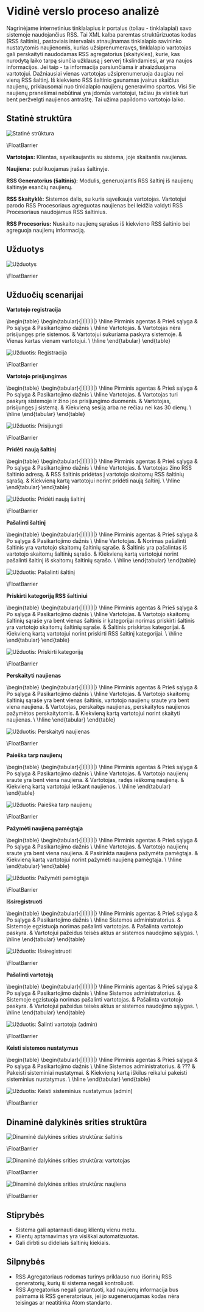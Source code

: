 # Vidinė verslo proceso analizė

Nagrinėjame internetinius tinklalapius ir portalus (toliau - tinklalapiai) savo
sistemoje naudojančius RSS. Tai XML kalba paremtas struktūrizuotas kodas (RSS
šaltinis), pastoviais intervalais atnaujinamas tinklalapio savininko
nustatytomis naujienomis, kurias užsiprenumeravęs, tinklalapio vartotojas gali
perskaityti naudodamas RSS agregatorius (skaitykles), kurie, kas nurodytą laiko
tarpą siunčia užklausą į serverį tikslindamiesi, ar yra naujos informacijos.
Jei taip - ta informacija parsiunčiama ir atvaizduojama vartotojui. Dažniausiai
vienas vartotojas užsiprenumeruoja daugiau nei vieną RSS šaltinį. Iš kiekvieno
RSS šaltinio gaunamas įvairus skaičius naujienų, priklausomai nuo tinklalapio
naujienų generavimo spartos. Visi šie naujienų pranešimai nebūtinai yra įdomūs
vartotojui, tačiau jis vistiek turi bent peržvelgti naujienos antraštę.  Tai
užima papildomo vartotojo laiko.

## Statinė struktūra

![Statinė strūktura](projektas/img/statine_struktura.png)

\FloatBarrier

**Vartotojas:** Klientas, sąveikaujantis su sistema, joje skaitantis naujienas.

**Naujiena:** publikuojamas įrašas šaltinyje.

**RSS Generatorius (šaltinis):** Modulis, generuojantis RSS šaltinį iš naujienų šaltinyje esančių naujienų.

**RSS Skaityklė:** Sistemos dalis, su kuria sąveikauja vartotojas. Vartotojui parodo RSS Procesoriaus agreguotas naujienas bei leidžia valdyti RSS Procesoriaus naudojamus RSS šaltinius.

**RSS Procesorius:** Nuskaito naujienų sąrašus iš kiekvieno RSS šaltinio bei agreguoja naujienų informaciją.

## Užduotys

![Užduotys](projektas/img/uzduotys.png)

\FloatBarrier

## Užduočių scenarijai

**Vartotojo registracija**

\begin{table}
    \begin{tabular}{|l|l|l|l|}
        \hline
        Pirminis agentas & Prieš sąlyga & Po sąlyga & Pasikartojimo dažnis \\ \hline
        Vartotojas. & Vartotojas nėra prisijungęs prie sistemos. & Vartotojui sukuriama paskyra sistemoje. & Vienas kartas vienam vartotojui. \\
        \hline
    \end{tabular}
\end{table}

![Užduotis: Registracija](projektas/img/uzduotis_registracija.png)

\FloatBarrier

**Vartotojo prisijungimas**

\begin{table}
    \begin{tabular}{|l|l|l|l|}
        \hline
        Pirminis agentas & Prieš sąlyga & Po sąlyga & Pasikartojimo dažnis \\ \hline
        Vartotojas. & Vartotojas turi paskyrą sistemoje ir žino jos prisijungimo duomenis. & Vartotojas, prisijungęs į sistemą. & Kiekvieną sesiją arba ne rečiau nei kas 30 dienų. \\
        \hline
    \end{tabular}
\end{table}

![Užduotis: Prisijungti](projektas/img/uzduotis_prisijungti.png)

\FloatBarrier

**Pridėti naują šaltinį**

\begin{table}
    \begin{tabular}{|l|l|l|l|}
        \hline
        Pirminis agentas & Prieš sąlyga & Po sąlyga & Pasikartojimo dažnis \\ \hline
        Vartotojas. & Vartotojas žino RSS šaltinio adresą. & RSS šaltinis pridėtas į vartotojo skaitomų RSS šaltinių sąrašą. & Kiekvieną kartą vartotojui norint pridėti naują šaltinį. \\
        \hline
    \end{tabular}
\end{table}

![Užduotis: Pridėti naują šaltinį](projektas/img/uzduotis_prideti_nauja_saltini.png)

\FloatBarrier

**Pašalinti šaltinį**

\begin{table}
    \begin{tabular}{|l|l|l|l|}
        \hline
        Pirminis agentas & Prieš sąlyga & Po sąlyga & Pasikartojimo dažnis \\ \hline
        Vartotojas. & Norimas pašalinti šaltinis yra vartotojo skaitomų šaltinių sąraše. & Šaltinis yra pašalintas iš vartotojo skaitomų šaltinių sąrašo. & Kiekvieną kartą vartotojui norint pašalinti šaltinį iš skaitomų šaltinių sąrašo. \\
        \hline
    \end{tabular}
\end{table}

![Užduotis: Pašalinti šaltinį](projektas/img/uzduotis_pasalinti_saltini.png)

\FloatBarrier

**Priskirti kategoriją RSS šaltiniui**

\begin{table}
    \begin{tabular}{|l|l|l|l|}
        \hline
        Pirminis agentas & Prieš sąlyga & Po sąlyga & Pasikartojimo dažnis \\ \hline
        Vartotojas. & Vartotojo skaitomų šaltinių sąraše yra bent vienas šaltinis ir kategorijai norimas priskirti šaltinis yra vartotojo skaitomų šaltinių sąraše. & Šaltinis priskirtas kategorijai. & Kiekvieną kartą vartotojui norint priskirti RSS šaltinį kategorijai. \\
        \hline
    \end{tabular}
\end{table}

![Užduotis: Priskirti kategoriją](projektas/img/uzduotis_priskirti_kategorija.png)

\FloatBarrier

**Perskaityti naujienas**

\begin{table}
    \begin{tabular}{|l|l|l|l|}
        \hline
        Pirminis agentas & Prieš sąlyga & Po sąlyga & Pasikartojimo dažnis \\ \hline
        Vartotojas. & Vartotojo skaitomų šaltinių sąraše yra bent vienas šaltinis, vartotojo naujienų sraute yra bent viena naujiena. & Vartotojas, perskaitęs naujienas, perskaitytos naujienos pažymėtos perskaitytomis. & Kiekvieną kartą vartotojui norint skaityti naujienas. \\
        \hline
    \end{tabular}
\end{table}

![Užduotis: Perskaityti naujienas](projektas/img/uzduotis_perskaityti_naujienas.png)

\FloatBarrier

**Paieška tarp naujienų**

\begin{table}
    \begin{tabular}{|l|l|l|l|}
        \hline
        Pirminis agentas & Prieš sąlyga & Po sąlyga & Pasikartojimo dažnis \\ \hline
        Vartotojas. & Vartotojo naujienų sraute yra bent viena naujiena. & Vartotojas, radęs ieškomą naujieną. & Kiekvieną kartą vartotojui ieškant naujienos. \\
        \hline
    \end{tabular}
\end{table}

![Užduotis: Paieška tarp naujienų](projektas/img/uzduotis_paieska_tarp_naujienu.png)

\FloatBarrier

**Pažymėti naujieną pamėgtąja**

\begin{table}
    \begin{tabular}{|l|l|l|l|}
        \hline
        Pirminis agentas & Prieš sąlyga & Po sąlyga & Pasikartojimo dažnis \\ \hline
        Vartotojas. & Vartotojo naujienų sraute yra bent viena naujiena. & Pasirinkta naujiena pažymėta pamėgtąja. & Kiekvieną kartą vartotojui norint pažymėti naujieną pamėgtąja. \\
        \hline
    \end{tabular}
\end{table}

![Užduotis: Pažymėti pamėgtąja](projektas/img/uzduotis_pazymeti_pamegtaja.png)

\FloatBarrier

**Išsiregistruoti**

\begin{table}
    \begin{tabular}{|l|l|l|l|}
        \hline
        Pirminis agentas & Prieš sąlyga & Po sąlyga & Pasikartojimo dažnis \\ \hline
        Sistemos administratorius. & Sistemoje egzistuoja norimas pašalinti vartotojas. & Pašalinta vartotojo paskyra. & Vartotojui pažeidus teisės aktus ar sistemos naudojimo sąlygas. \\
        \hline
    \end{tabular}
\end{table}

![Užduotis: Išsiregistruoti](projektas/img/uzduotis_vartotojui_pasinaikinti.png)

\FloatBarrier

**Pašalinti vartotoją**

\begin{table}
    \begin{tabular}{|l|l|l|l|}
        \hline
        Pirminis agentas & Prieš sąlyga & Po sąlyga & Pasikartojimo dažnis \\ \hline
        Sistemos administratorius. & Sistemoje egzistuoja norimas pašalinti vartotojas. & Pašalinta vartotojo paskyra. & Vartotojui pažeidus teisės aktus ar sistemos naudojimo sąlygas. \\
        \hline
    \end{tabular}
\end{table}

![Užduotis: Šalinti vartotoja (admin)](projektas/img/uzduotis_salinti_vartotoja.png)

\FloatBarrier

**Keisti sistemos nustatymus**

\begin{table}
    \begin{tabular}{|l|l|l|l|}
        \hline
        Pirminis agentas & Prieš sąlyga & Po sąlyga & Pasikartojimo dažnis \\ \hline
        Sistemos administratorius. & ??? & Pakeisti sisteminiai nustatymai. & Kiekvieną kartą iškilus reikalui pakeisti sisteminius nustatymus. \\
        \hline
    \end{tabular}
\end{table}

![Užduotis: Keisti sisteminius nustatymus (admin)](projektas/img/uzduotis_admin_keisti_sist_nust.png)

\FloatBarrier

## Dinaminė dalykinės srities struktūra

![Dinaminė dalykinės srities struktūra: šaltinis](projektas/img/dass_saltinis.png)  

\FloatBarrier

![Dinaminė dalykinės srities struktūra: vartotojas](projektas/img/dass_vartotojas.png)  

\FloatBarrier

![Dinaminė dalykinės srities struktūra: naujiena](projektas/img/dass_naujiena.png)  

\FloatBarrier

## Stiprybės

- Sistema gali aptarnauti daug klientų vienu metu.
- Klientų aptarnavimas yra visiškai automatizuotas.
- Gali dirbti su dideliais šaltinių kiekiais.

## Silpnybės

- RSS Agregatoriaus rodomas turinys priklauso nuo išorinių RSS generatorių, kurių ši sistema negali kontroliuoti.
- RSS Agregatorius negali garantuoti, kad naujienų informacija bus paimama iš RSS generatoriaus, jei jo sugeneruojamas kodas nėra teisingas ar neatitinka Atom standarto.
